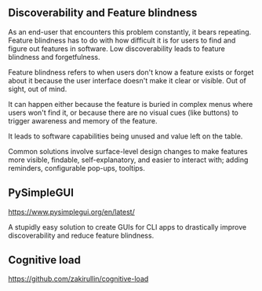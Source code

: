## Discoverability and Feature blindness

As an end-user that encounters this problem constantly, it bears repeating. Feature blindness has to do with how difficult it is for users to find and figure out features in software. Low discoverability leads to feature blindness and forgetfulness. 

Feature blindness refers to when users don't know a feature exists or forget about it because the user interface doesn't make it clear or visible. Out of sight, out of mind.

It can happen either because the feature is buried in complex menus where users won't find it, or because there are no visual cues (like buttons) to trigger awareness and memory of the feature.

It leads to software capabilities being unused and value left on the table. 

Common solutions involve surface-level design changes to make features more visible, findable, self-explanatory, and easier to interact with; adding reminders, configurable pop-ups, tooltips.

## PySimpleGUI
https://www.pysimplegui.org/en/latest/

A stupidly easy solution to create GUIs for CLI apps to drastically improve discoverability and reduce feature blindness.

## Cognitive load
https://github.com/zakirullin/cognitive-load
